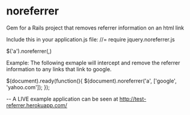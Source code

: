 noreferrer
==========

Gem for a Rails project that removes referrer information on an html link


Include this in your application.js file:
//= require jquery.noreferrer.js

$('a').noreferrer(<css selector>,<array of strings to be regex matched with link hrefs>)

Example:
The following exmaple will intercept and remove the referrer information to any links that link to google.

  $(document).ready(function(){
    $(document).noreferrer('a', ['google', 'yahoo.com']);
  });

--
A LIVE example application can be seen at
http://test-referrer.herokuapp.com/